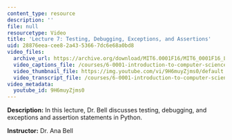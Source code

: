 ```yaml
---
content_type: resource
description: ''
file: null
resourcetype: Video
title: 'Lecture 7: Testing, Debugging, Exceptions, and Assertions'
uid: 28876eea-cee8-2a43-5366-7dc6e68a0bd8
video_files:
  archive_url: https://archive.org/download/MIT6.0001F16/MIT6_0001F16_Lecture_07_300k.mp4
  video_captions_file: /courses/6-0001-introduction-to-computer-science-and-programming-in-python-fall-2016/6ee3c0a292f8549c97316557478ef6c6_9H6muyZjms0.vtt
  video_thumbnail_file: https://img.youtube.com/vi/9H6muyZjms0/default.jpg
  video_transcript_file: /courses/6-0001-introduction-to-computer-science-and-programming-in-python-fall-2016/ae537b871f1e6487a2ac5c0108a5bb9c_9H6muyZjms0.pdf
video_metadata:
  youtube_id: 9H6muyZjms0
---
```


**Description:** In this lecture, Dr. Bell discusses testing, debugging, and exceptions and assertion statements in Python.

**Instructor:** Dr. Ana Bell